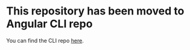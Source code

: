 # This repository has been moved to Angular CLI repo

You can find the CLI repo [here](https://github.com/angular/angular-cli).
